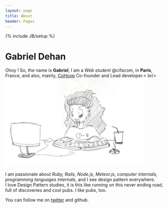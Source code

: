 ```yaml
---
layout: page
title: About
header: Pages
---
```

{% include JB/setup %}

# Gabriel Dehan

Ohoy ! So, the name is **Gabriel**, I am a _Web student_ @cifacom, in **Paris**, France, and also, mainly, [CoHoop](http://www.cohoop.com) Co-founder and Lead developer.< br/>
<img src="/assets/img/content/about_illustration.png" css=/>

I am passionate about _Ruby, Rails, Node.js, Meteor.js, computer internals, programming languages internals_, and I see design pattern everywhere.<br />
I love Design Pattern studies, it is this like running on this never ending road, full of discoveries and cool pubs. I like pubs, too.<br />

You can follow me on [twitter](http://twitter.com/gabrieldehan) and github.<br />
